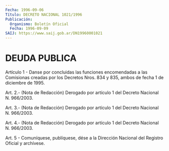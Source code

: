 ```yaml
---
Fecha: 1996-09-06
Título: DECRETO NACIONAL 1021/1996
Publicación:
  Organismo: Boletín Oficial
  Fecha: 1996-09-09
SAIJ: https://www.saij.gob.ar/DN19960001021
---
```

# DEUDA PUBLICA

<a id="1"></a>
Artículo 1 - Danse por concluidas las funciones encomendadas a las Comisionas creadas por los Decretos Nros. 834 y 835, ambos de fecha 1 de diciembre de 1995.

<a id="2"></a>
Art. 2.- (Nota de Redacción) Derogado por artículo 1 del Decreto Nacional N. 966/2003.

<a id="3"></a>
Art. 3.- (Nota de Redacción) Derogado por artículo 1 del Decreto Nacional N. 966/2003.

<a id="4"></a>
Art. 4.- (Nota de Redacción) Derogado por artículo 1 del Decreto Nacional N. 966/2003.

<a id="5"></a>
Art. 5 - Comuníquese, publíquese, dése a la Dirección Nacional del Registro Oficial y archívese.